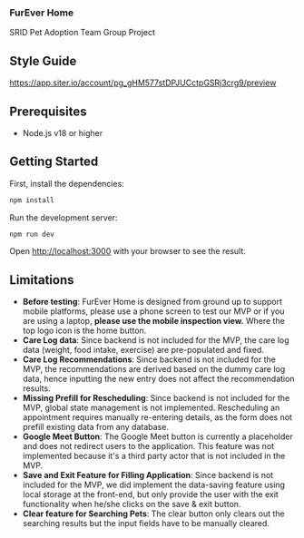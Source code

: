 ### FurEver Home
SRID Pet Adoption Team Group Project

## Style Guide
https://app.siter.io/account/pg_gHM577stDPJUCctpGSRj3crg9/preview 

## Prerequisites

- Node.js v18 or higher


## Getting Started

First, install the dependencies:

```bash
npm install
```

Run the development server:

```bash
npm run dev
```

Open [http://localhost:3000](http://localhost:3000) with your browser to see the result.

## Limitations
- **Before testing**: FurEver Home is designed from ground up to support mobile platforms, please use a phone screen to test our MVP or if you are using a laptop, **please use the mobile inspection view.** Where the top logo icon is the home button.
- **Care Log data**:
Since backend is not included for the MVP, the care log data (weight, food intake, exercise) are pre-populated and fixed.
- **Care Log Recommendations**:
Since backend is not included for the MVP, the recommendations are derived based on the dummy care log data, hence inputting the new entry does not affect the recommendation results.
- **Missing Prefill for Rescheduling**: 
Since backend is not included for the MVP, global state management is not implemented. Rescheduling an appointment requires manually re-entering details, as the form does not prefill existing data from any database.
- **Google Meet Button**:
The Google Meet button is currently a placeholder and does not redirect users to the application. This feature was not implemented because it's a third party actor that is not included in the MVP.
- **Save and Exit Feature for Filling Application**: 
Since backend is not included for the MVP, we did implement the data-saving feature using local storage at the front-end, but only provide the user with the exit functionality when he/she clicks on the save & exit button.
-  **Clear feature for Searching Pets**:
The clear button only clears out the searching results but the input fields have to be manually cleared.
